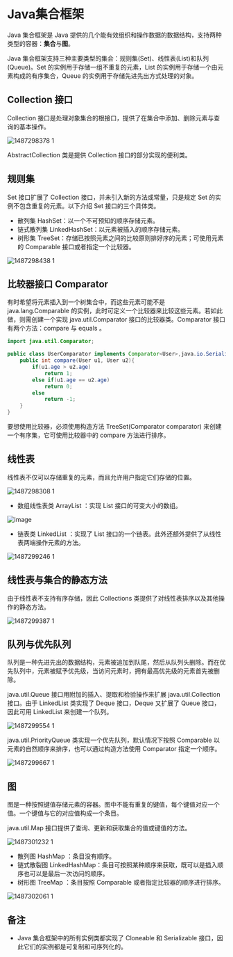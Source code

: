 # Java集合框架
Java 集合框架是 Java 提供的几个能有效组织和操作数据的数据结构，支持两种类型的容器：**集合**与**图**。

Java 集合框架支持三种主要类型的集合：规则集(Set)、线性表(List)和队列(Queue)。Set 的实例用于存储一组不重复的元素，List 的实例用于存储一个由元素构成的有序集合，Queue 的实例用于存储先进先出方式处理的对象。

## Collection 接口
Collection 接口是处理对象集合的根接口，提供了在集合中添加、删除元素与查询的基本操作。

![1487298378 1](https://cloud.githubusercontent.com/assets/22606175/23050156/8bd84046-f4fb-11e6-87d2-19eec8ebe1a9.jpg)

AbstractCollection 类是提供 Collection 接口的部分实现的便利类。

## 规则集
Set 接口扩展了 Collection 接口，并未引入新的方法或常量，只是规定 Set 的实例不包含重复的元素。以下介绍 Set 接口的三个具体类。

- 散列集 HashSet：以一个不可预知的顺序存储元素。
- 链式散列集 LinkedHashSet：以元素被插入的顺序存储元素。
- 树形集 TreeSet：存储已按照元素之间的比较原则排好序的元素；可使用元素的 Comparable 接口或者指定一个比较器。

![1487298438 1](https://cloud.githubusercontent.com/assets/22606175/23050187/b0f06ca0-f4fb-11e6-9bbc-d7a555ad2247.jpg)

## 比较器接口 Comparator
有时希望将元素插入到一个树集合中，而这些元素可能不是 java.lang.Comparable 的实例，此时可定义一个比较器来比较这些元素。若如此做，则需创建一个实现 java.util.Comparator 接口的比较器类。Comparator 接口有两个方法：compare 与 equals 。

```java
import java.util.Comparator;

public class UserComparator implements Comparator<User>,java.io.Serializable{
    public int compare(User u1, User u2){
        if(u1.age > u2.age)
	        return 1;
        else if(u1.age == u2.age)
	        return 0;
        else
	        return -1; 
    }
}
```

要想使用比较器，必须使用构造方法 TreeSet(Comparator comparator) 来创建一个有序集，它可使用比较器中的 compare 方法进行排序。

## 线性表
线性表不仅可以存储重复的元素，而且允许用户指定它们存储的位置。

![1487298308 1](https://cloud.githubusercontent.com/assets/22606175/23050131/60c443e6-f4fb-11e6-8ab7-b38b88be88f9.jpg)

- 数组线性表类 ArrayList ：实现 List 接口的可变大小的数组。

![image](https://cloud.githubusercontent.com/assets/22606175/23050472/760d6ef6-f4fd-11e6-850d-85b0b45f86aa.png)

- 链表类 LinkedList ：实现了 List 接口的一个链表。此外还额外提供了从线性表两端操作元素的方法。

![1487299246 1](https://cloud.githubusercontent.com/assets/22606175/23050484/8eb08772-f4fd-11e6-810a-a35985919977.jpg)

## 线性表与集合的静态方法
由于线性表不支持有序存储，因此 Collections 类提供了对线性表排序以及其他操作的静态方法。

![1487299387 1](https://cloud.githubusercontent.com/assets/22606175/23050534/e8646324-f4fd-11e6-8b83-8709dda04058.jpg)

## 队列与优先队列
队列是一种先进先出的数据结构，元素被追加到队尾，然后从队列头删除。而在优先队列中，元素被赋予优先级，当访问元素时，拥有最高优先级的元素首先被删除。

java.util.Queue 接口用附加的插入、提取和检验操作来扩展 java.util.Collection 接口。由于 LinkedList 类实现了 Deque 接口，Deque 又扩展了 Queue 接口，因此可用 LinkedList 来创建一个队列。

![1487299554 1](https://cloud.githubusercontent.com/assets/22606175/23050593/48d031ac-f4fe-11e6-83af-27cdc80d83ea.jpg)

java.util.PriorityQueue 类实现一个优先队列，默认情况下按照 Comparable 以元素的自然顺序来排序，也可以通过构造方法使用 Comparator 指定一个顺序。

![1487299667 1](https://cloud.githubusercontent.com/assets/22606175/23050629/88dee25c-f4fe-11e6-8a3a-345d144b0fd6.jpg)

## 图
图是一种按照键值存储元素的容器。图中不能有重复的键值，每个键值对应一个值。一个键值与它的对应值构成一个条目。

java.util.Map 接口提供了查询、更新和获取集合的值或键值的方法。

![1487301232 1](https://cloud.githubusercontent.com/assets/22606175/23051214/39d9cd8a-f502-11e6-9adf-5bec2a1185d6.jpg)

- 散列图 HashMap ：条目没有顺序。
- 链式散裂图 LinkedHashMap：条目可按照某种顺序来获取，既可以是插入顺序也可以是最后一次访问的顺序。
- 树形图 TreeMap ：条目按照 Comparable 或者指定比较器的顺序进行排序。

![1487302061 1](https://cloud.githubusercontent.com/assets/22606175/23051461/1f328c9a-f504-11e6-90fb-b1599f8fef12.jpg)

## 备注
- Java 集合框架中的所有实例类都实现了 Cloneable 和 Serializable 接口，因此它们的实例都是可复制和可序列化的。

